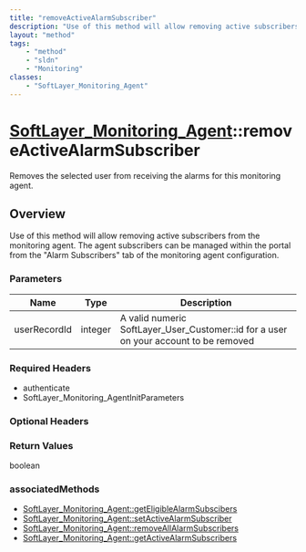```yaml
---
title: "removeActiveAlarmSubscriber"
description: "Use of this method will allow removing active subscribers from the monitoring agent. The agent subscribers can be manage... "
layout: "method"
tags:
    - "method"
    - "sldn"
    - "Monitoring"
classes:
    - "SoftLayer_Monitoring_Agent"
---
```

# [SoftLayer_Monitoring_Agent](/reference/services/SoftLayer_Monitoring_Agent)::removeActiveAlarmSubscriber

Removes the selected user from receiving the alarms for this monitoring agent. 


## Overview 
Use of this method will allow removing active subscribers from the monitoring agent. The agent subscribers can be managed within the portal from the "Alarm Subscribers" tab of the monitoring agent configuration. 

### Parameters 
|Name | Type | Description |
| --- | --- | --- |
|userRecordId| integer| A valid numeric SoftLayer_User_Customer::id for a user on your account to be removed|


### Required Headers
* authenticate
* SoftLayer_Monitoring_AgentInitParameters

### Optional Headers

### Return Values
boolean


### associatedMethods

*  [SoftLayer_Monitoring_Agent::getEligibleAlarmSubscibers](/reference/services/SoftLayer_Monitoring_Agent/getEligibleAlarmSubscibers )
*  [SoftLayer_Monitoring_Agent::setActiveAlarmSubscriber](/reference/services/SoftLayer_Monitoring_Agent/setActiveAlarmSubscriber )
*  [SoftLayer_Monitoring_Agent::removeAllAlarmSubscribers](/reference/services/SoftLayer_Monitoring_Agent/removeAllAlarmSubscribers )
*  [SoftLayer_Monitoring_Agent::getActiveAlarmSubscribers](/reference/services/SoftLayer_Monitoring_Agent/getActiveAlarmSubscribers )


